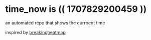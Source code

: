 # time_now is (( 1707829200459 ))

an automated repo that shows the currnent time

inspired by [breakingheatmap](https://github.com/breakingheatmap/breakingheatmap)